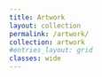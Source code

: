 ```yaml
---
title: Artwork
layout: collection
permalink: /artwork/
collection: artwork
#entries_layout: grid
classes: wide
---
```


